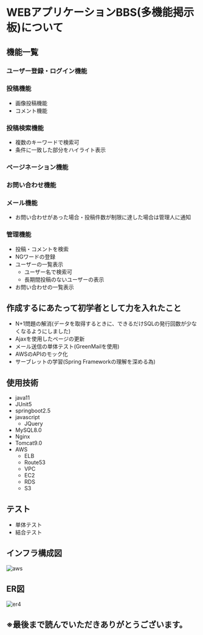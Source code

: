 # WEBアプリケーションBBS(多機能掲示板)について

## 機能一覧
### ユーザー登録・ログイン機能
### 投稿機能
* 画像投稿機能
* コメント機能
### 投稿検索機能
* 複数のキーワードで検索可
* 条件に一致した部分をハイライト表示
### ページネーション機能
### お問い合わせ機能
### メール機能
* お問い合わせがあった場合・投稿件数が制限に達した場合は管理人に通知
### 管理機能
* 投稿・コメントを検索
* NGワードの登録
* ユーザーの一覧表示
    * ユーザー名で検索可
    * 長期間投稿のないユーザーの表示
* お問い合わせの一覧表示

## 作成するにあたって初学者として力を入れたこと
* N+1問題の解消(データを取得するときに、できるだけSQLの発行回数が少なくなるようにしました)
* Ajaxを使用したページの更新
* メール送信の単体テスト(GreenMailを使用)
* AWSのAPIのモック化
* サーブレットの学習(Spring Frameworkの理解を深める為)

## 使用技術
* java11
* JUnit5
* springboot2.5
* javascript
    * JQuery
* MySQL8.0
* Nginx
* Tomcat9.0
* AWS
    * ELB
    * Route53
    * VPC
    * EC2
    * RDS
    * S3

## テスト
* 単体テスト
* 結合テスト


## インフラ構成図
![aws](https://user-images.githubusercontent.com/91199128/144392129-621d577c-9e0d-4d3c-8239-c16d0ba41050.png)


## ER図
![er4](https://user-images.githubusercontent.com/91199128/144403319-91ed2b26-39d4-4f11-bc8c-60922f12ffa7.png)

## ※最後まで読んでいただきありがとうございます。
